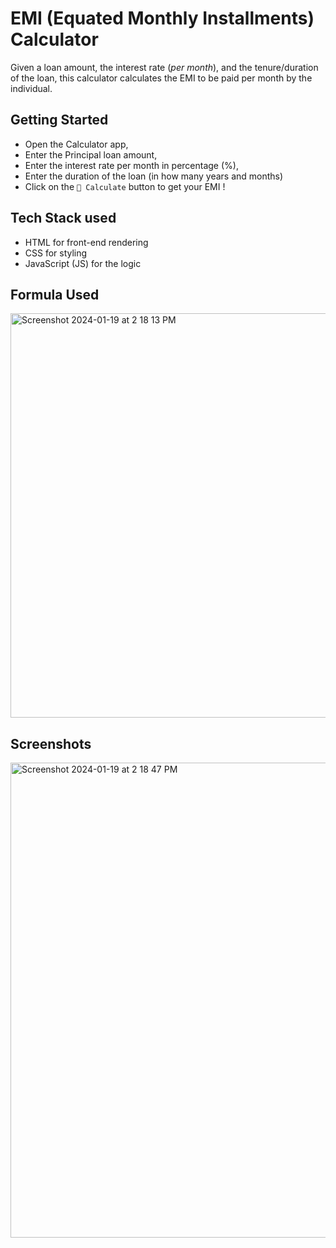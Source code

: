 # EMI (Equated Monthly Installments) Calculator

Given a loan amount, the interest rate (*per month*), and the tenure/duration of the loan, this calculator calculates the EMI to be paid per month by the individual.

## Getting Started

- Open the Calculator app, 
- Enter the Principal loan amount,
- Enter the interest rate per month in percentage (%),
- Enter the duration of the loan (in how many years and months)
- Click on the `💸 Calculate` button to get your EMI !

## Tech Stack used

- HTML for front-end rendering
- CSS for styling 
- JavaScript (JS) for the logic

## Formula Used

<img width="647" alt="Screenshot 2024-01-19 at 2 18 13 PM" src="https://github.com/Rakesh9100/CalcDiverse/assets/86418216/820c1fd0-8350-4fa6-a9bb-1ad945c9cbd9">

## Screenshots

<img width="760" alt="Screenshot 2024-01-19 at 2 18 47 PM" src="https://github.com/Rakesh9100/CalcDiverse/assets/86418216/90c828d6-1be6-4ded-b348-27d603763d99">